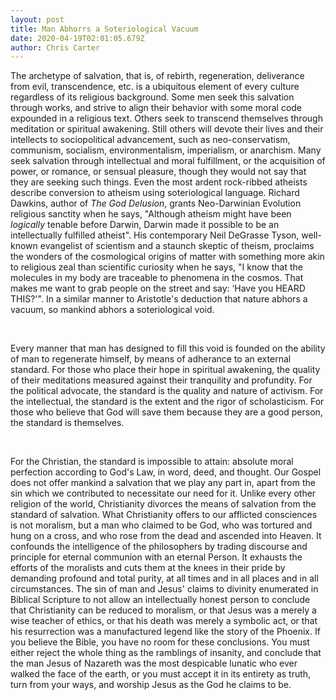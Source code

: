 ```yaml
---
layout: post
title: Man Abhorrs a Soteriological Vacuum
date: 2020-04-19T02:01:05.679Z
author: Chris Carter
---
```

The archetype of salvation, that is, of rebirth, regeneration, deliverance from evil, transcendence, etc. is a ubiquitous element of every culture regardless of its religious background. Some men seek this salvation through works, and strive to align their behavior with some moral code expounded in a religious text. Others seek to transcend themselves through meditation or spiritual awakening. Still others will devote their lives and their intellects to sociopolitical advancement, such as  neo-conservatism, communism, socialism, environmentalism, imperialism, or anarchism. Many seek salvation through intellectual and moral fulfillment, or the acquisition of power, or romance, or sensual pleasure, though they would not say that they are seeking such things. Even the most ardent rock-ribbed atheists describe conversion to atheism using soteriological language. Richard Dawkins, author of *The God Delusion*, grants Neo-Darwinian Evolution religious sanctity when he says, "Although atheism might have been *logically* tenable before Darwin, Darwin made it possible to be an intellectually fulfilled atheist". His contemporary Neil DeGrasse Tyson, well-known evangelist of scientism and a staunch skeptic of theism, proclaims the wonders of the cosmological origins of matter with something more akin to religious zeal than scientific curiosity when he says, "I know that the molecules in my body are traceable to phenomena in the cosmos. That makes me want to grab people on the street and say: ‘Have you HEARD THIS?'". In a similar manner to Aristotle's deduction that nature abhors a vacuum, so mankind abhors a soteriological void.

<br>

Every manner that man has designed to fill this void is founded on the ability of man to regenerate himself, by means of adherance to an external standard. For those who place their hope in spiritual awakening, the quality of their meditations measured against their tranquility and profundity. For the political advocate, the standard is the quality and nature of activism. For the intellectual, the standard is the extent and the rigor of scholasticism. For those who believe that God will save them because they are a good person, the standard is themselves.

<br>

For the Christian, the standard is impossible to attain: absolute moral perfection according to God's Law, in word, deed, and thought. Our Gospel does not offer mankind a salvation that we play any part in, apart from the sin which we contributed to necessitate our need for it. Unlike every other religion of the world, Christianity divorces the means of salvation from the standard of salvation. What Christianity offers to our afflicted consciences is not moralism, but a man who claimed to be God, who was tortured and hung on a cross, and who rose from the dead and ascended into Heaven. It confounds the intelligence of the philosophers by trading discourse and principle for eternal communion with an eternal Person. It exhausts the efforts of the moralists and cuts them at the knees in their pride by demanding profound and total purity, at all times and in all places and in all circumstances. The sin of man and Jesus' claims to divinity enumerated in Biblical Scripture to not allow an intellectually honest person to conclude that Christianity can be reduced to moralism, or that Jesus was a merely a wise teacher of ethics, or that his death was merely a symbolic act, or that his resurrection was a manufactured legend like the story of the Phoenix. If you believe the Bible, you have no room for these conclusions. You must either reject the whole thing as the ramblings of insanity, and conclude that the man Jesus of Nazareth was the most despicable lunatic who ever walked the face of the earth, or you must accept it in its entirety as truth, turn from your ways, and worship Jesus as the God he claims to be.
